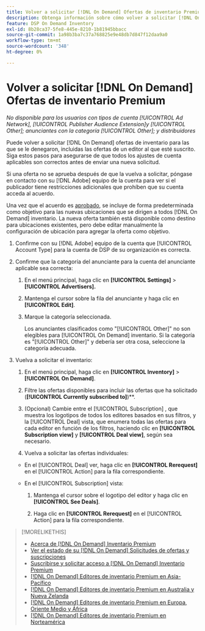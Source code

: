 ```yaml
---
title: Volver a solicitar [!DNL On Demand] Ofertas de inventario Premium
description: Obtenga información sobre cómo volver a solicitar [!DNL On Demand] tratos que anteriormente se negaron.
feature: DSP On Demand Inventory
exl-id: 8b28ca37-5fe8-445e-8210-1b81945bbacc
source-git-commit: 1a98b3ba7c37a768825e9e48db7d847f12daa9a0
workflow-type: tm+mt
source-wordcount: '348'
ht-degree: 0%

---
```


# Volver a solicitar [!DNL On Demand] Ofertas de inventario Premium

*No disponible para los usuarios con tipos de cuenta [!UICONTROL Ad Network], [!UICONTROL Publisher Audience Extension]y [!UICONTROL Other]; anunciantes con la categoría [!UICONTROL Other]; y distribuidores*

Puede volver a solicitar [!DNL On Demand] ofertas de inventario para las que se le denegaron, incluidas las ofertas de un editor al que esté suscrito. Siga estos pasos para asegurarse de que todos los ajustes de cuenta aplicables son correctos antes de enviar una nueva solicitud.

Si una oferta no se aprueba después de que la vuelva a solicitar, póngase en contacto con su [!DNL Adobe] equipo de la cuenta para ver si el publicador tiene restricciones adicionales que prohíben que su cuenta acceda al acuerdo.

Una vez que el acuerdo es [aprobado](/help/dsp/inventory/on-demand-inventory-view-status.md), se incluye de forma predeterminada como objetivo para las nuevas ubicaciones que se dirigen a todos [!DNL On Demand] inventario. La nueva oferta también está disponible como destino para ubicaciones existentes, pero debe editar manualmente la configuración de ubicación para agregar la oferta como objetivo.

1. Confirme con su [!DNL Adobe] equipo de la cuenta que [!UICONTROL Account Type] para la cuenta de DSP de su organización es correcta.

1. Confirme que la categoría del anunciante para la cuenta del anunciante aplicable sea correcta:

   1. En el menú principal, haga clic en **[!UICONTROL Settings]** > **[!UICONTROL Advertisers].**

   1. Mantenga el cursor sobre la fila del anunciante y haga clic en **[!UICONTROL Edit]**.

   1. Marque la categoría seleccionada.

      Los anunciantes clasificados como &quot;[!UICONTROL Other]&quot; no son elegibles para [!UICONTROL On Demand] inventario. Si la categoría es &quot;[!UICONTROL Other]&quot; y debería ser otra cosa, seleccione la categoría adecuada<!-- [category](/help/dsp/admin/advertiser-settings.md) -->.

1. Vuelva a solicitar el inventario:

   1. En el menú principal, haga clic en **[!UICONTROL Inventory]** > **[!UICONTROL On Demand]**.

   1. Filtre las ofertas disponibles para incluir las ofertas que ha solicitado (**[!UICONTROL Currently subscribed to]**)**.

   1. (Opcional) Cambie entre el [!UICONTROL Subscription] , que muestra los logotipos de todos los editores basados en sus filtros, y la [!UICONTROL Deal] vista, que enumera todas las ofertas para cada editor en función de los filtros, haciendo clic en **[!UICONTROL Subscription view]** y **[!UICONTROL Deal view]**, según sea necesario.

   1. Vuelva a solicitar las ofertas individuales:
   * En el [!UICONTROL Deal] ver, haga clic en **[!UICONTROL Rerequest]** en el [!UICONTROL Action] para la fila correspondiente.

   * En el [!UICONTROL Subscription] vista:

      1. Mantenga el cursor sobre el logotipo del editor y haga clic en **[!UICONTROL See Deals]**.

      1. Haga clic en **[!UICONTROL Rerequest]** en el [!UICONTROL Action] para la fila correspondiente.


>[!MORELIKETHIS]
>
>* [Acerca de [!DNL On Demand] Inventario Premium](on-demand-inventory-about.md)
>* [Ver el estado de su [!DNL On Demand] Solicitudes de ofertas y suscripciones](on-demand-inventory-view-status.md)
>* [Suscribirse y solicitar acceso a [!DNL On Demand] Inventario Premium](on-demand-inventory-subscribe.md)
>* [[!DNL On Demand] Editores de inventario Premium en Asia-Pacífico](on-demand-inventory-publishers-apac.md)
>* [[!DNL On Demand] Editores de inventario Premium en Australia y Nueva Zelanda](on-demand-inventory-publishers-anz.md)
>* [[!DNL On Demand] Editores de inventario Premium en Europa, Oriente Medio y África](on-demand-inventory-publishers-emea.md)
>* [[!DNL On Demand] Editores de inventario Premium en Norteamérica](on-demand-inventory-publishers-na.md)

